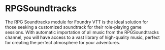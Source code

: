 # RPGSoundtracks
The RPG Soundtracks module for Foundry VTT is the ideal solution for those seeking a customized soundtrack for their role-playing game sessions. With automatic importation of all music from the RPGSoundtracks channel, you will have access to a vast library of high-quality music, perfect for creating the perfect atmosphere for your adventures.
